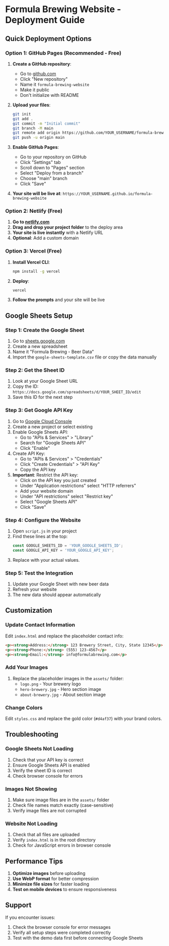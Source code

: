 # Formula Brewing Website - Deployment Guide

## Quick Deployment Options

### Option 1: GitHub Pages (Recommended - Free)

1. **Create a GitHub repository**:
   - Go to [github.com](https://github.com)
   - Click "New repository"
   - Name it `formula-brewing-website`
   - Make it public
   - Don't initialize with README

2. **Upload your files**:
   ```bash
   git init
   git add .
   git commit -m "Initial commit"
   git branch -M main
   git remote add origin https://github.com/YOUR_USERNAME/formula-brewing-website.git
   git push -u origin main
   ```

3. **Enable GitHub Pages**:
   - Go to your repository on GitHub
   - Click "Settings" tab
   - Scroll down to "Pages" section
   - Select "Deploy from a branch"
   - Choose "main" branch
   - Click "Save"

4. **Your site will be live at**: `https://YOUR_USERNAME.github.io/formula-brewing-website`

### Option 2: Netlify (Free)

1. **Go to [netlify.com](https://netlify.com)**
2. **Drag and drop your project folder** to the deploy area
3. **Your site is live instantly** with a Netlify URL
4. **Optional**: Add a custom domain

### Option 3: Vercel (Free)

1. **Install Vercel CLI**:
   ```bash
   npm install -g vercel
   ```

2. **Deploy**:
   ```bash
   vercel
   ```

3. **Follow the prompts** and your site will be live

## Google Sheets Setup

### Step 1: Create the Google Sheet

1. Go to [sheets.google.com](https://sheets.google.com)
2. Create a new spreadsheet
3. Name it "Formula Brewing - Beer Data"
4. Import the `google-sheets-template.csv` file or copy the data manually

### Step 2: Get the Sheet ID

1. Look at your Google Sheet URL
2. Copy the ID: `https://docs.google.com/spreadsheets/d/YOUR_SHEET_ID/edit`
3. Save this ID for the next step

### Step 3: Get Google API Key

1. Go to [Google Cloud Console](https://console.cloud.google.com/)
2. Create a new project or select existing
3. Enable Google Sheets API:
   - Go to "APIs & Services" > "Library"
   - Search for "Google Sheets API"
   - Click "Enable"
4. Create API Key:
   - Go to "APIs & Services" > "Credentials"
   - Click "Create Credentials" > "API Key"
   - Copy the API key
5. **Important**: Restrict the API key:
   - Click on the API key you just created
   - Under "Application restrictions" select "HTTP referrers"
   - Add your website domain
   - Under "API restrictions" select "Restrict key"
   - Select "Google Sheets API"
   - Click "Save"

### Step 4: Configure the Website

1. Open `script.js` in your project
2. Find these lines at the top:
   ```javascript
   const GOOGLE_SHEETS_ID = 'YOUR_GOOGLE_SHEETS_ID';
   const GOOGLE_API_KEY = 'YOUR_GOOGLE_API_KEY';
   ```
3. Replace with your actual values.

### Step 5: Test the Integration

1. Update your Google Sheet with new beer data
2. Refresh your website
3. The new data should appear automatically

## Customization

### Update Contact Information

Edit `index.html` and replace the placeholder contact info:

```html
<p><strong>Address:</strong> 123 Brewery Street, City, State 12345</p>
<p><strong>Phone:</strong> (555) 123-4567</p>
<p><strong>Email:</strong> info@formulabrewing.com</p>
```

### Add Your Images

1. Replace the placeholder images in the `assets/` folder:
   - `logo.png` - Your brewery logo
   - `hero-brewery.jpg` - Hero section image
   - `about-brewery.jpg` - About section image

### Change Colors

Edit `styles.css` and replace the gold color (`#d4af37`) with your brand colors.

## Troubleshooting

### Google Sheets Not Loading

1. Check that your API key is correct
2. Ensure Google Sheets API is enabled
3. Verify the sheet ID is correct
4. Check browser console for errors

### Images Not Showing

1. Make sure image files are in the `assets/` folder
2. Check file names match exactly (case-sensitive)
3. Verify image files are not corrupted

### Website Not Loading

1. Check that all files are uploaded
2. Verify `index.html` is in the root directory
3. Check for JavaScript errors in browser console

## Performance Tips

1. **Optimize images** before uploading
2. **Use WebP format** for better compression
3. **Minimize file sizes** for faster loading
4. **Test on mobile devices** to ensure responsiveness

## Support

If you encounter issues:
1. Check the browser console for error messages
2. Verify all setup steps were completed correctly
3. Test with the demo data first before connecting Google Sheets 